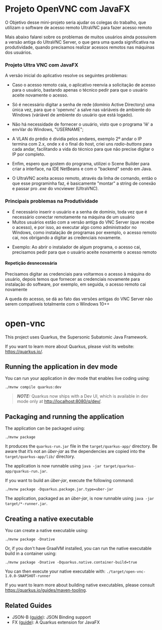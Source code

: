 # Projeto OpenVNC com JavaFX

<!-- Objetivo Inicial -->
<p>O Objetivo desse mini-projeto seria ajudar os colegas do trabalho, que utilizam o software de acesso remoto UltraVNC para fazer acesso remoto</p>

<p>Mais abaixo falarei sobre os problemas de muitos usuários ainda possuírem a versão antiga do UltraVNC Server, o que gera uma queda significativa na produtividade, quando precisamos realizar acessos remotos nas máquinas dos usuários.</p>

### Projeto Ultra VNC com JavaFX
A versão inicial do aplicativo resolve os seguintes problemas: 
- Caso o acesso remoto caia, o aplicativo reenvia a solicitação de acesso para o usuário, bastando apenas o técnico pedir para que o usuário aceite novamente o acesso.

- Só é necessário digitar a senha de rede (domínio Active Directory) uma única vez, para que o 'openvnc' a salve nas váriáveis de ambiente do Windows (váriável de ambiente do usuário que está logado).

- Não há necessidade de fornecer o usuário, visto que o programa 'lê' a envVar do Windows, "USERNAME";

- A VLAN do prédio é dividia pelos andares, exemplo 2º andar o IP termina com 2.x, onde x é o final do host, criei uns *radio-buttons* para cada andar, facilitando a vida do técnico para que não precise digitar o IP por completo.

- Enfim, espero que gostem do programa, utilizei o Scene Builder para criar a interface, na IDE NetBeans e com o "backend" sendo em Java.

- O UltraVNC aceita acesso remoto, através da linha de comando, então o que esse programinha faz, é basicamente "montar" a string de conexão e passar pro *.exe*  do vncviewer (UltraVNC).



### Principais problemas na Produtividade
- É necessário inserir o usuário e a senha de domínio, toda vez que é necessário conectar remotamente na máquina de um usuário
- Muitos usuários estão com a versão antiga do VNC Server (que recebe o acesso), e por isso, ao executar algo como administrador no Windows, como instalação de programas por exemplo, o acesso remoto cai, nos obrigando a digitar as credenciais novamente.

* Exemplo: Ao abrir o instalador de algum programa, o acesso cai, precisamos pedir para que o usuário aceite novamente o acesso remoto

#### Repetição desnecessária
<p>Precisamos digitar as credenciais para voltarmos o acesso à máquina do usuário, depois temos que fornecer as credenciais novamente para instalação do software, por exemplo, em seguida, o acesso remoto cai novamente</p>

<p>A queda do acesso, se dá ao fato das versões antigas do VNC Server não serem compatíveis totalmente com o Windows 10++</p>

# open-vnc

This project uses Quarkus, the Supersonic Subatomic Java Framework.

If you want to learn more about Quarkus, please visit its website: <https://quarkus.io/>.

## Running the application in dev mode

You can run your application in dev mode that enables live coding using:

```shell script
./mvnw compile quarkus:dev
```

> **_NOTE:_**  Quarkus now ships with a Dev UI, which is available in dev mode only at <http://localhost:8080/q/dev/>.

## Packaging and running the application

The application can be packaged using:

```shell script
./mvnw package
```

It produces the `quarkus-run.jar` file in the `target/quarkus-app/` directory.
Be aware that it’s not an _über-jar_ as the dependencies are copied into the `target/quarkus-app/lib/` directory.

The application is now runnable using `java -jar target/quarkus-app/quarkus-run.jar`.

If you want to build an _über-jar_, execute the following command:

```shell script
./mvnw package -Dquarkus.package.jar.type=uber-jar
```

The application, packaged as an _über-jar_, is now runnable using `java -jar target/*-runner.jar`.

## Creating a native executable

You can create a native executable using:

```shell script
./mvnw package -Dnative
```

Or, if you don't have GraalVM installed, you can run the native executable build in a container using:

```shell script
./mvnw package -Dnative -Dquarkus.native.container-build=true
```

You can then execute your native executable with: `./target/open-vnc-1.0.0-SNAPSHOT-runner`

If you want to learn more about building native executables, please consult <https://quarkus.io/guides/maven-tooling>.

## Related Guides

- JSON-B ([guide](https://quarkus.io/guides/rest-json)): JSON Binding support
- FX ([guide](https://docs.quarkiverse.io/quarkus-fx/dev/index.html)): A Quarkus extension for JavaFX

